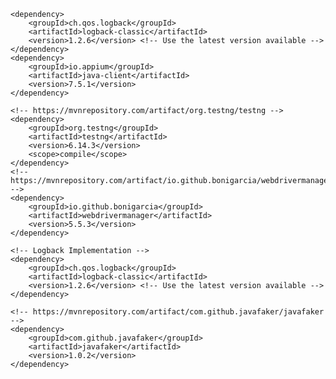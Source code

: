 <dependencies>

    <dependency>
        <groupId>ch.qos.logback</groupId>
        <artifactId>logback-classic</artifactId>
        <version>1.2.6</version> <!-- Use the latest version available -->
    </dependency>
    <dependency>
        <groupId>io.appium</groupId>
        <artifactId>java-client</artifactId>
        <version>7.5.1</version>
    </dependency>

    <!-- https://mvnrepository.com/artifact/org.testng/testng -->
    <dependency>
        <groupId>org.testng</groupId>
        <artifactId>testng</artifactId>
        <version>6.14.3</version>
        <scope>compile</scope>
    </dependency>
    <!-- https://mvnrepository.com/artifact/io.github.bonigarcia/webdrivermanager -->
    <dependency>
        <groupId>io.github.bonigarcia</groupId>
        <artifactId>webdrivermanager</artifactId>
        <version>5.5.3</version>
    </dependency>

    <!-- Logback Implementation -->
    <dependency>
        <groupId>ch.qos.logback</groupId>
        <artifactId>logback-classic</artifactId>
        <version>1.2.6</version> <!-- Use the latest version available -->
    </dependency>

    <!-- https://mvnrepository.com/artifact/com.github.javafaker/javafaker -->
    <dependency>
        <groupId>com.github.javafaker</groupId>
        <artifactId>javafaker</artifactId>
        <version>1.0.2</version>
    </dependency>

</dependencies>
